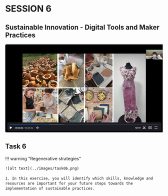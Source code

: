 # SESSION 6

## Sustainable Innovation - Digital Tools and Maker Practices

[![Session 6 - 01/04/2025](../../images/video06.png)](https://iaac.zoom.us/rec/share/-cFlJk5I77x8d1jICB--pIg6ZeMsz0tDLCajYBUz-4raK9zDgv77xAeHAHyZfpyt.ri1aVE91WXJvh3aJ?startTime=1743505506000)


## Task 6 

!!! warning "Regenerative strategies"

    ![alt text](../images/task06.png)

    1. In this exercise, you will identify which skills, knowledge and resources are important for your future steps towards the implementation of sustainable practices.
 
